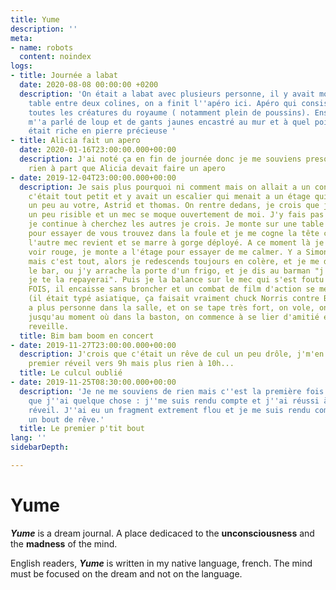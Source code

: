 ```yaml
---
title: Yume
description: ''
meta:
- name: robots
  content: noindex
logs:
- title: Journée a labat
  date: 2020-08-08 00:00:00 +0200
  description: 'On était a labat avec plusieurs personne, il y avait mon père, une
    table entre deux colines, on a finit l''apéro ici. Apéro qui consistait a invitait
    toutes les créatures du royaume ( notamment plein de poussins). Ensuite Astrid
    m''a parlé de loup et de gants jaunes encastré au mur et à quel point le terrain
    était riche en pierre précieuse '
- title: Alicia fait un apero
  date: 2020-01-16T23:00:00.000+00:00
  description: J'ai noté ça en fin de journée donc je me souviens presque plus de
    rien à part que Alicia devait faire un apero
- date: 2019-12-04T23:00:00.000+00:00
  description: Je sais plus pourquoi ni comment mais on allait a un concert avec simon,
    c'était tout petit et y avait un escalier qui menait a un étage qui ressemblait
    un peu au votre, Astrid et thomas. On rentre dedans, je crois que je fais un truc
    un peu risible et un mec se moque ouvertement de moi. J'y fais pas attention et
    je continue à cherchez les autres je crois. Je monte sur une table qui était la
    pour essayer de vous trouvez dans la foule et je me cogne la tête contre un truc,
    l'autre mec revient et se marre à gorge déployé. A ce moment là je commence a
    voir rouge, je monte a l'étage pour essayer de me calmer. Y a Simon aux toilettes
    mais c'est tout, alors je redescends toujours en colère, et je me dirige vers
    le bar, ou j'y arrache la porte d'un frigo, et je dis au barman "j'suis désolé,
    je te la repayerai". Puis je la balance sur le mec qui s'est foutu de moi, DEUX
    FOIS, il encaisse sans broncher et un combat de film d'action se met en place
    (il était typé asiatique, ça faisait vraiment chuck Norris contre Bruce Lee) y
    a plus personne dans la salle, et on se tape très fort, on vole, on saigne, etc
    jusqu'au moment où dans la baston, on commence à se lier d'amitié et boom je me
    reveille.
  title: Bim bam boom en concert
- date: 2019-11-27T23:00:00.000+00:00
  description: J'crois que c'était un rêve de cul un peu drôle, j'm'en souvenais au
    premier réveil vers 9h mais plus rien à 10h...
  title: Le culcul oublié
- date: 2019-11-25T08:30:00.000+00:00
  description: 'Je ne me souviens de rien mais c''est la première fois depuis longtemps
    que j''ai quelque chose : j''me suis rendu compte et j''ai réussi à y penser au
    réveil. J''ai eu un fragment extrement flou et je me suis rendu compte que c''était
    un bout de rêve.'
  title: Le premier p'tit bout
lang: ''
sidebarDepth: 

---
```

# Yume

**_Yume_** is a dream journal. A place dedicaced to the **unconsciousness** and the **madness** of the mind.

English readers, **_Yume_** is written in my native language, french. The mind must be focused on the dream and not on the language.